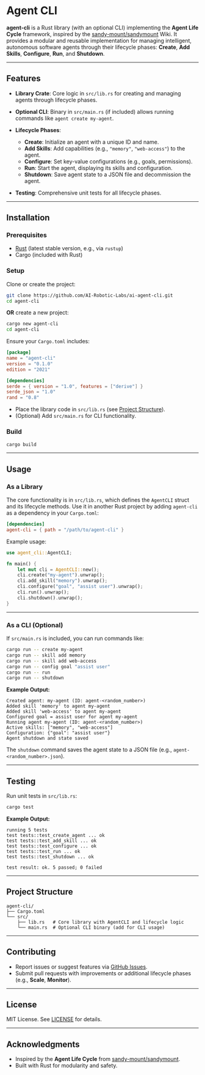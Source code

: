 # Agent CLI

**agent-cli** is a Rust library (with an optional CLI) implementing the **Agent Life Cycle** framework, inspired by the [sandy-mount/sandymount](https://github.com/sandy-mount/sandymount) Wiki. It provides a modular and reusable implementation for managing intelligent, autonomous software agents through their lifecycle phases: **Create**, **Add Skills**, **Configure**, **Run**, and **Shutdown**.

---

## Features

* **Library Crate**: Core logic in `src/lib.rs` for creating and managing agents through lifecycle phases.
* **Optional CLI**: Binary in `src/main.rs` (if included) allows running commands like `agent create my-agent`.
* **Lifecycle Phases**:

  * **Create**: Initialize an agent with a unique ID and name.
  * **Add Skills**: Add capabilities (e.g., `"memory"`, `"web-access"`) to the agent.
  * **Configure**: Set key-value configurations (e.g., goals, permissions).
  * **Run**: Start the agent, displaying its skills and configuration.
  * **Shutdown**: Save agent state to a JSON file and decommission the agent.
* **Testing**: Comprehensive unit tests for all lifecycle phases.

---

## Installation

### Prerequisites

* [Rust](https://www.rust-lang.org/tools/install) (latest stable version, e.g., via `rustup`)
* Cargo (included with Rust)

### Setup

Clone or create the project:

```bash
git clone https://github.com/AI-Robotic-Labs/ai-agent-cli.git
cd agent-cli
```

**OR** create a new project:

```bash
cargo new agent-cli
cd agent-cli
```

Ensure your `Cargo.toml` includes:

```toml
[package]
name = "agent-cli"
version = "0.1.0"
edition = "2021"

[dependencies]
serde = { version = "1.0", features = ["derive"] }
serde_json = "1.0"
rand = "0.8"
```

* Place the library code in `src/lib.rs` (see [Project Structure](#project-structure)).
* (Optional) Add `src/main.rs` for CLI functionality.

### Build

```bash
cargo build
```

---

## Usage

### As a Library

The core functionality is in `src/lib.rs`, which defines the `AgentCLI` struct and its lifecycle methods. Use it in another Rust project by adding `agent-cli` as a dependency in your `Cargo.toml`:

```toml
[dependencies]
agent-cli = { path = "/path/to/agent-cli" }
```

Example usage:

```rust
use agent_cli::AgentCLI;

fn main() {
    let mut cli = AgentCLI::new();
    cli.create("my-agent").unwrap();
    cli.add_skill("memory").unwrap();
    cli.configure("goal", "assist user").unwrap();
    cli.run().unwrap();
    cli.shutdown().unwrap();
}
```

---

### As a CLI (Optional)

If `src/main.rs` is included, you can run commands like:

```bash
cargo run -- create my-agent
cargo run -- skill add memory
cargo run -- skill add web-access
cargo run -- config goal "assist user"
cargo run -- run
cargo run -- shutdown
```

**Example Output:**

```
Created agent: my-agent (ID: agent-<random_number>)
Added skill 'memory' to agent my-agent
Added skill 'web-access' to agent my-agent
Configured goal = assist user for agent my-agent
Running agent my-agent (ID: agent-<random_number>)
Active skills: ["memory", "web-access"]
Configuration: {"goal": "assist user"}
Agent shutdown and state saved
```

The `shutdown` command saves the agent state to a JSON file (e.g., `agent-<random_number>.json`).

---

## Testing

Run unit tests in `src/lib.rs`:

```bash
cargo test
```

**Example Output:**

```
running 5 tests
test tests::test_create_agent ... ok
test tests::test_add_skill ... ok
test tests::test_configure ... ok
test tests::test_run ... ok
test tests::test_shutdown ... ok

test result: ok. 5 passed; 0 failed
```

---

## Project Structure

```
agent-cli/
├── Cargo.toml
└── src/
    ├── lib.rs   # Core library with AgentCLI and lifecycle logic
    └── main.rs  # Optional CLI binary (add for CLI usage)
```

---

## Contributing

* Report issues or suggest features via [GitHub Issues](https://github.com/<your-repo>/issues).
* Submit pull requests with improvements or additional lifecycle phases (e.g., **Scale**, **Monitor**).

---

## License

MIT License. See [LICENSE](./LICENSE) for details.

---

## Acknowledgments

* Inspired by the **Agent Life Cycle** from [sandy-mount/sandymount](https://github.com/sandy-mount/sandymount).
* Built with Rust for modularity and safety.
